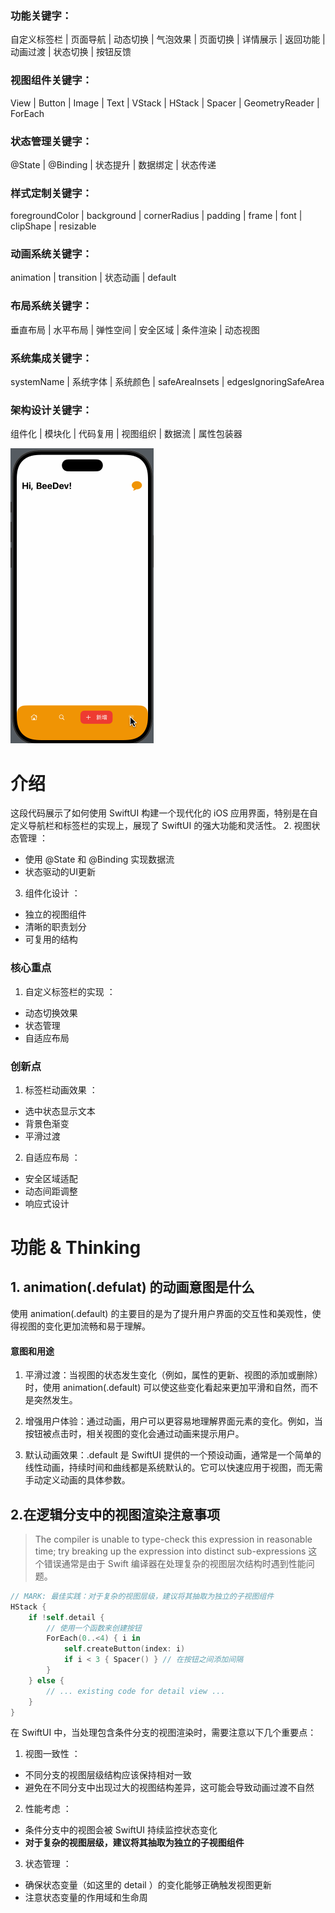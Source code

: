 ### 功能关键字：
自定义标签栏 | 页面导航 | 动态切换 | 气泡效果 | 页面切换 | 详情展示 | 返回功能 | 动画过渡 | 状态切换 | 按钮反馈

### 视图组件关键字：
View | Button | Image | Text | VStack | HStack | Spacer | GeometryReader | ForEach

### 状态管理关键字：
@State | @Binding | 状态提升 | 数据绑定 | 状态传递

### 样式定制关键字：
foregroundColor | background | cornerRadius | padding | frame | font | clipShape | resizable

### 动画系统关键字：
animation | transition | 状态动画 | default

### 布局系统关键字：
垂直布局 | 水平布局 | 弹性空间 | 安全区域 | 条件渲染 | 动态视图

### 系统集成关键字：
systemName | 系统字体 | 系统颜色 | safeAreaInsets | edgesIgnoringSafeArea

### 架构设计关键字：
组件化 | 模块化 | 代码复用 | 视图组织 | 数据流 | 属性包装器

![效果](./images/17-14.gif)
# 介绍

这段代码展示了如何使用 SwiftUI 构建一个现代化的 iOS 应用界面，特别是在自定义导航栏和标签栏的实现上，展现了 SwiftUI 的强大功能和灵活性。
2. 视图状态管理 ：
- 使用 @State 和 @Binding 实现数据流
- 状态驱动的UI更新
3. 组件化设计 ：
- 独立的视图组件
- 清晰的职责划分
- 可复用的结构
### 核心重点
1. 自定义标签栏的实现 ：
- 动态切换效果
- 状态管理
- 自适应布局
### 创新点
1. 标签栏动画效果 ：
- 选中状态显示文本
- 背景色渐变
- 平滑过渡
2. 自适应布局 ：
- 安全区域适配
- 动态间距调整
- 响应式设计
# 功能 & Thinking

## 1. animation(.defulat) 的动画意图是什么
使用 animation(.default) 的主要目的是为了提升用户界面的交互性和美观性，使得视图的变化更加流畅和易于理解。
#### 意图和用途
1. 平滑过渡：当视图的状态发生变化（例如，属性的更新、视图的添加或删除）时，使用 animation(.default) 可以使这些变化看起来更加平滑和自然，而不是突然发生。
>
2. 增强用户体验：通过动画，用户可以更容易地理解界面元素的变化。例如，当按钮被点击时，相关视图的变化会通过动画来提示用户。
>
3. 默认动画效果：.default 是 SwiftUI 提供的一个预设动画，通常是一个简单的线性动画，持续时间和曲线都是系统默认的。它可以快速应用于视图，而无需手动定义动画的具体参数。

## 2.在逻辑分支中的视图渲染注意事项

> The compiler is unable to type-check this expression in reasonable time; try breaking up the expression into distinct sub-expressions 
> 这个错误通常是由于 Swift 编译器在处理复杂的视图层次结构时遇到性能问题。

``` swift 
// MARK: 最佳实践：对于复杂的视图层级，建议将其抽取为独立的子视图组件
HStack {
    if !self.detail {
        // 使用一个函数来创建按钮
        ForEach(0..<4) { i in
            self.createButton(index: i)
            if i < 3 { Spacer() } // 在按钮之间添加间隔
        }
    } else {
        // ... existing code for detail view ...
    }
}
```
在 SwiftUI 中，当处理包含条件分支的视图渲染时，需要注意以下几个重要点：
1. 视图一致性 ：
- 不同分支的视图层级结构应该保持相对一致
- 避免在不同分支中出现过大的视图结构差异，这可能会导致动画过渡不自然
2. 性能考虑 ：
- 条件分支中的视图会被 SwiftUI 持续监控状态变化
- **对于复杂的视图层级，建议将其抽取为独立的子视图组件**
3. 状态管理 ：
- 确保状态变量（如这里的 detail ）的变化能够正确触发视图更新
- 注意状态变量的作用域和生命周